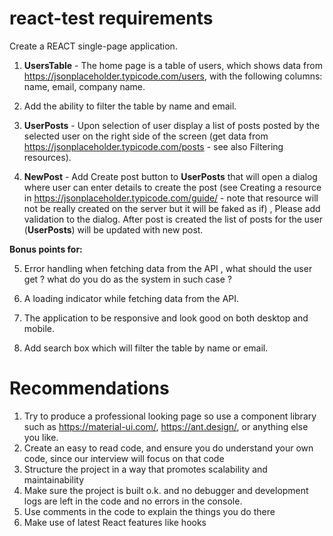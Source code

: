 # react-test requirements

Create a REACT single-page application.

1. **UsersTable** - The home page is a table of users, which shows data from https://jsonplaceholder.typicode.com/users, with the following columns: name, email, company name. 
2. Add the ability to filter the table by name and email.

3. **UserPosts** - Upon selection of user display a list of posts posted by the selected user on the right side of the screen
(get data from https://jsonplaceholder.typicode.com/posts - see also Filtering resources). 

4. **NewPost** - Add Create post button to **UserPosts** that will open a dialog where user can enter details to create the post 
(see Creating a resource in https://jsonplaceholder.typicode.com/guide/ - note that resource will not be really created on the server but it will be faked as if) ,
Please add validation to the dialog.
After post is created the list of posts for the user (**UserPosts**) will be updated with new post.

**Bonus points for:**

5. Error handling when fetching data from the API , what should the user get ? what do you do as the system in such case ?

6. A loading indicator while fetching data from the API.
   
7. The application to be responsive and look good on both desktop and mobile.
   
9. Add search box which will filter the table by name or email.

# Recommendations
1. Try to produce a professional looking page so use a component library such as  https://material-ui.com/, https://ant.design/, or anything else you like.
2. Create an easy to read code, and ensure you do understand your own code, since our interview will focus on that code
3. Structure the project in a way that promotes scalability and maintainability
4. Make sure the project is built o.k. and no debugger and development logs are left in the code and no errors in the console.
5. Use comments in the code to explain the things you do there
6. Make use of latest React features like hooks 

